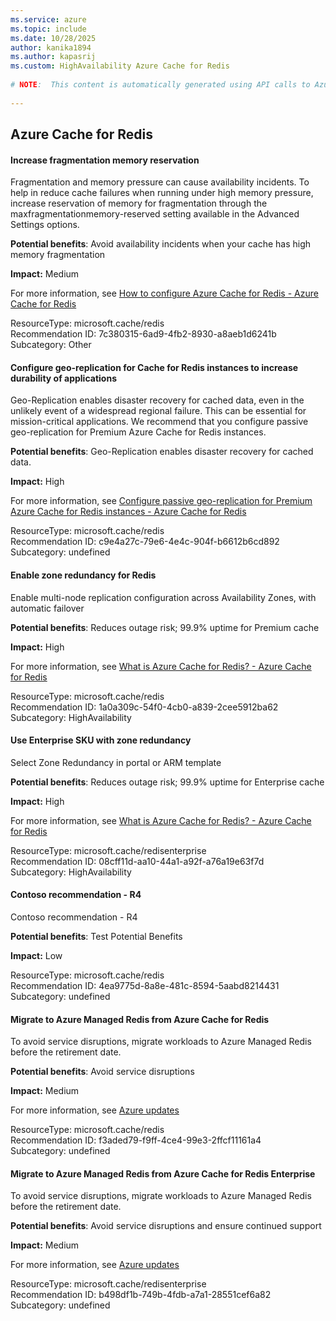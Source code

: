 ```yaml
---
ms.service: azure
ms.topic: include
ms.date: 10/28/2025
author: kanika1894
ms.author: kapasrij
ms.custom: HighAvailability Azure Cache for Redis
  
# NOTE:  This content is automatically generated using API calls to Azure. Any edits made on these files will be overwritten in the next run of the script. 
  
---
```

  
## Azure Cache for Redis  
  
<!--7c380315-6ad9-4fb2-8930-a8aeb1d6241b_begin-->

#### Increase fragmentation memory reservation  
  
Fragmentation and memory pressure can cause availability incidents. To help in reduce cache failures when running under high memory pressure, increase reservation of memory for fragmentation through the  maxfragmentationmemory-reserved setting available in the Advanced Settings options.  
  
**Potential benefits**: Avoid availability incidents when your cache has high memory fragmentation  

**Impact:** Medium
  
For more information, see [How to configure Azure Cache for Redis - Azure Cache for Redis ](https://aka.ms/redis/recommendations/memory-policies)  

ResourceType: microsoft.cache/redis  
Recommendation ID: 7c380315-6ad9-4fb2-8930-a8aeb1d6241b  
Subcategory: Other

<!--7c380315-6ad9-4fb2-8930-a8aeb1d6241b_end-->

<!--c9e4a27c-79e6-4e4c-904f-b6612b6cd892_begin-->

#### Configure geo-replication for Cache for Redis instances to increase durability of applications  
  
Geo-Replication enables disaster recovery for cached data, even in the unlikely event of a widespread regional failure. This can be essential for mission-critical applications. We recommend that you configure passive geo-replication for Premium Azure Cache for Redis instances.  
  
**Potential benefits**: Geo-Replication enables disaster recovery for cached data.  

**Impact:** High
  
For more information, see [Configure passive geo-replication for Premium Azure Cache for Redis instances - Azure Cache for Redis](https://aka.ms/redispremiumgeoreplication)  

ResourceType: microsoft.cache/redis  
Recommendation ID: c9e4a27c-79e6-4e4c-904f-b6612b6cd892  
Subcategory: undefined

<!--c9e4a27c-79e6-4e4c-904f-b6612b6cd892_end-->


<!--1a0a309c-54f0-4cb0-a839-2cee5912ba62_begin-->

#### Enable zone redundancy for Redis  
  
Enable multi-node replication configuration across Availability Zones, with automatic failover  
  
**Potential benefits**: Reduces outage risk; 99.9% uptime for Premium cache  

**Impact:** High
  
For more information, see [What is Azure Cache for Redis? - Azure Cache for Redis](https://aka.ms/CacheRedis)  

ResourceType: microsoft.cache/redis  
Recommendation ID: 1a0a309c-54f0-4cb0-a839-2cee5912ba62  
Subcategory: HighAvailability

<!--1a0a309c-54f0-4cb0-a839-2cee5912ba62_end-->

<!--08cff11d-aa10-44a1-a92f-a76a19e63f7d_begin-->

#### Use Enterprise SKU with zone redundancy  
  
Select Zone Redundancy in portal or ARM template  
  
**Potential benefits**: Reduces outage risk; 99.9% uptime for Enterprise cache  

**Impact:** High
  
For more information, see [What is Azure Cache for Redis? - Azure Cache for Redis](https://aka.ms/CacheRedisEnterprise)  

ResourceType: microsoft.cache/redisenterprise  
Recommendation ID: 08cff11d-aa10-44a1-a92f-a76a19e63f7d  
Subcategory: HighAvailability

<!--08cff11d-aa10-44a1-a92f-a76a19e63f7d_end-->

<!--4ea9775d-8a8e-481c-8594-5aabd8214431_begin-->

#### Contoso recommendation - R4  
  
Contoso recommendation - R4  
  
**Potential benefits**: Test Potential Benefits  

**Impact:** Low
  
  

ResourceType: microsoft.cache/redis  
Recommendation ID: 4ea9775d-8a8e-481c-8594-5aabd8214431  
Subcategory: undefined

<!--4ea9775d-8a8e-481c-8594-5aabd8214431_end-->

<!--f3aded79-f9ff-4ce4-99e3-2ffcf11161a4_begin-->

#### Migrate to Azure Managed Redis from Azure Cache for Redis  
  
To avoid service disruptions, migrate workloads to Azure Managed Redis before the retirement date.  
  
**Potential benefits**: Avoid service disruptions  

**Impact:** Medium
  
For more information, see [Azure updates](https://azure.microsoft.com/updates/?id=499577)  

ResourceType: microsoft.cache/redis  
Recommendation ID: f3aded79-f9ff-4ce4-99e3-2ffcf11161a4  
Subcategory: undefined

<!--f3aded79-f9ff-4ce4-99e3-2ffcf11161a4_end-->

<!--b498df1b-749b-4fdb-a7a1-28551cef6a82_begin-->

#### Migrate to Azure Managed Redis from Azure Cache for Redis Enterprise  
  
To avoid service disruptions, migrate workloads to Azure Managed Redis before the retirement date.  
  
**Potential benefits**: Avoid service disruptions and ensure continued support  

**Impact:** Medium
  
For more information, see [Azure updates](https://azure.microsoft.com/updates/?id=499606)  

ResourceType: microsoft.cache/redisenterprise  
Recommendation ID: b498df1b-749b-4fdb-a7a1-28551cef6a82  
Subcategory: undefined

<!--b498df1b-749b-4fdb-a7a1-28551cef6a82_end-->

<!--articleBody-->
